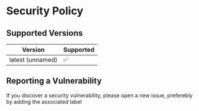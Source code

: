 # Security Policy

## Supported Versions

| Version            | Supported          |
| ------------------ | ------------------ |
| latest (unnamed)   | :white_check_mark: |

## Reporting a Vulnerability

If you discover a security vulnerability, please open a new issue, preferebly by adding the associated label
